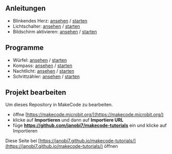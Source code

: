 ## Anleitungen

* Blinkendes Herz: [ansehen](/makecode-tutorials/flashing-heart) / [starten](https://makecode.microbit.org/#tutorial:github:janobi7/makecode-tutorials/flashing-heart)
* Lichtschalter: [ansehen](/makecode-tutorials/light-switch) / [starten](https://makecode.microbit.org/#tutorial:github:janobi7/makecode-tutorials/light-switch)
* Bildschirm aktivieren: [ansehen](/makecode-tutorials/screen-activator) / [starten](https://makecode.microbit.org/#tutorial:github:janobi7/makecode-tutorials/screen-activator)

## Programme

* Würfel: [ansehen](/makecode-tutorials/dice) / [starten](https://makecode.microbit.org/#tutorial:github:janobi7/makecode-tutorials/dice)
* Kompass: [ansehen](/makecode-tutorials/compass) / [starten](https://makecode.microbit.org/#tutorial:github:janobi7/makecode-tutorials/compass)
* Nachtlicht: [ansehen](/makecode-tutorials/clap-light) / [starten](https://makecode.microbit.org/#tutorial:github:janobi7/makecode-tutorials/clap-light)
* Schrittzähler: [ansehen](/makecode-tutorials/step-counter) / [starten](https://makecode.microbit.org/#tutorial:github:janobi7/makecode-tutorials/step-counter)

## Projekt bearbeiten

Um dieses Repository in MakeCode zu bearbeiten.

* öffne [https://makecode.microbit.org/](https://makecode.microbit.org/)
* klicke auf **Importieren** und dann auf **Importiere URL**
* füge **https://github.com/janobi7/makecode-tutorials** ein und klicke auf Importieren

Diese Seite bei [https://janobi7.github.io/makecode-tutorials/](https://janobi7.github.io/makecode-tutorials/) öffnen

<script src="https://makecode.com/gh-pages-embed.js"></script><script>makeCodeRender("{{ site.makecode.home_url }}", "{{ site.github.owner_name }}/{{ site.github.repository_name }}");</script>


